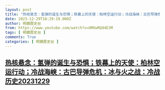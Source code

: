 ```yaml
---
layout: post
title: "热核悬念：氢弹的诞生与恐惧；铁幕上的天使：柏林空运行动；冷战海峡：古巴导弹危机：冰与火之战：冷战历史20231229"
date: 2023-12-29T18:29:19.000Z
author: 明鏡歷史台
from: https://www.youtube.com/watch?v=UMXwRQd4E3M
tags: [ 明鏡歷史台 ]
comments: True
categories: [ 明鏡歷史台 ]
---
```

<!--1703874559000-->
[热核悬念：氢弹的诞生与恐惧；铁幕上的天使：柏林空运行动；冷战海峡：古巴导弹危机：冰与火之战：冷战历史20231229](https://www.youtube.com/watch?v=UMXwRQd4E3M)
------

<div>

</div>
